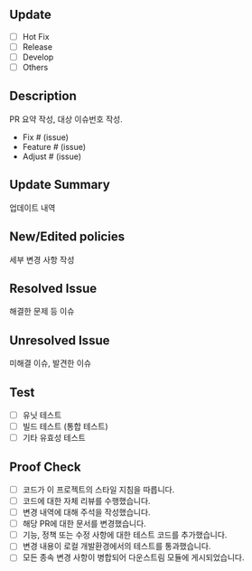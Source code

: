 ## Update
- [ ] Hot Fix
- [ ] Release
- [ ] Develop
- [ ] Others

## Description
PR 요약 작성, 대상 이슈번호 작성.
* Fix # (issue)
* Feature # (issue)
* Adjust # (issue)

## Update Summary
업데이트 내역 

## New/Edited policies
세부 변경 사항 작성

## Resolved Issue
해결한 문제 등 이슈

## Unresolved Issue
미해결 이슈, 발견한 이슈

## Test
- [ ] 유닛 테스트
- [ ] 빌드 테스트 (통합 테스트)
- [ ] 기타 유효성 테스트

## Proof Check
- [ ] 코드가 이 프로젝트의 스타일 지침을 따릅니다.
- [ ] 코드에 대한 자체 리뷰를 수행했습니다.
- [ ] 변경 내역에 대해 주석을 작성했습니다.
- [ ] 해당 PR에 대한 문서를 변경했습니다.
- [ ] 기능, 정책 또는 수정 사항에 대한 테스트 코드를 추가했습니다.
- [ ] 변경 내용이 로컬 개발환경에서의 테스트를 통과했습니다.
- [ ] 모든 종속 변경 사항이 병합되어 다운스트림 모듈에 게시되었습니다.